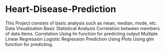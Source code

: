 # Heart-Disease-Prediction
This Project consists of basic analysis such as mean, median, mode, etc. Data Visualization Basic Statistical Analysis Correlation between members of data items. Correlation Using lm function for predicting output Multiple Linear Regression Logistic Regression Prediction Using Plots Using glm function for predicting.
